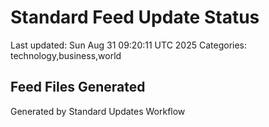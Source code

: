 # Standard Feed Update Status
Last updated: Sun Aug 31 09:20:11 UTC 2025
Categories: technology,business,world

## Feed Files Generated

Generated by Standard Updates Workflow
